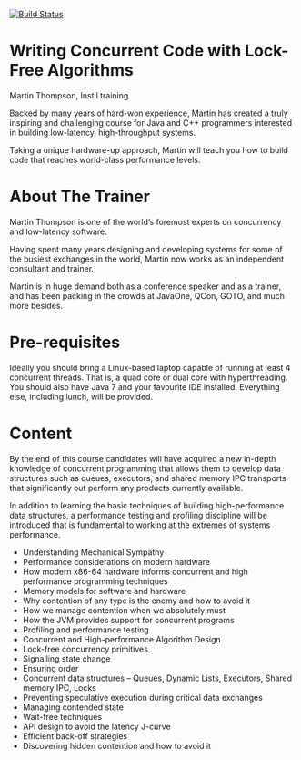 [![Build Status](https://travis-ci.org/begleyalan/LockFreeAlgorithms.svg?branch=master)](https://travis-ci.org/begleyalan/LockFreeAlgorithms)

Writing Concurrent Code with Lock-Free Algorithms
==================

Martin Thompson, Instil training

Backed by many years of hard-won experience, Martin has created a truly inspiring and challenging course for Java and C++ programmers interested in building low-latency, high-throughput systems.

Taking a unique hardware-up approach, Martin will teach you how to build code that reaches world-class performance levels.

About The Trainer
==================
Martin Thompson is one of the world’s foremost experts on concurrency and low-latency software.

Having spent many years designing and developing systems for some of the busiest exchanges in the world, Martin now works as an independent consultant and trainer.

Martin is in huge demand both as a conference speaker and as a trainer, and has been packing in the crowds at JavaOne, QCon, GOTO, and much more besides.

Pre-requisites
==================
Ideally you should bring a Linux-based laptop capable of running at least 4 concurrent threads. That is, a quad core or dual core with hyperthreading. You should also have Java 7 and your favourite IDE installed. Everything else, including lunch, will be provided.

Content
==================
By the end of this course candidates will have acquired a new in-depth knowledge of concurrent programming that allows them to develop data structures such as queues, executors, and shared memory IPC transports that significantly out perform any products currently available.

In addition to learning the basic techniques of building high-performance data structures, a performance testing and profiling discipline will be introduced that is fundamental to working at the extremes of systems performance.

- Understanding Mechanical Sympathy
- Performance considerations on modern hardware
- How modern x86-64 hardware informs concurrent and high performance programming techniques
- Memory models for software and hardware
- Why contention of any type is the enemy and how to avoid it
- How we manage contention when we absolutely must
- How the JVM provides support for concurrent programs
- Profiling and performance testing
- Concurrent and High-performance Algorithm Design
- Lock-free concurrency primitives
- Signalling state change
- Ensuring order
- Concurrent data structures – Queues, Dynamic Lists, Executors, Shared memory IPC, Locks
- Preventing speculative execution during critical data exchanges
- Managing contended state
- Wait-free techniques
- API design to avoid the latency J-curve
- Efficient back-off strategies
- Discovering hidden contention and how to avoid it
